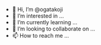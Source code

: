 - 👋 Hi, I’m @ogatakoji
- 👀 I’m interested in ...
- 🌱 I’m currently learning ...
- 💞️ I’m looking to collaborate on ...
- 📫 How to reach me ...

<!---
ogatakoji/ogatakoji is a ✨ special ✨ repository because its `README.md` (this file) appears on your GitHub profile.
You can click the Preview link to take a look at your changes.
--->
